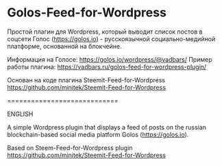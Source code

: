 # Golos-Feed-for-Wordpress

Простой плагин для Wordpress, который выводит список постов в соцсети Голос (https://golos.io) - русскоязычной социально-медийной платформе, основанной на блокчейне.

Информация на Голосе: https://golos.io/wordpress/@vadbars/
Пример работы плагина: https://vadbars.ru/golos-feed-for-wordpress-plugin/

Основан на коде плагина Steemit-Feed-for-Wordpress 
https://github.com/minitek/Steemit-Feed-for-Wordpress

============================

ENGLISH

A simple Wordpress plugin that displays a feed of posts on the russian blockchain-based social media platform Golos (https://golos.io).

Based on Steem-Feed-for-Wordpress plugin 
https://github.com/minitek/Steemit-Feed-for-Wordpress
